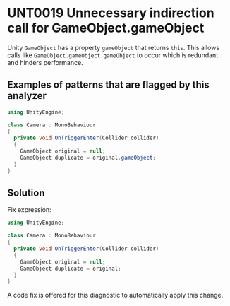 # UNT0019 Unnecessary indirection call for GameObject.gameObject

Unity `GameObject` has a property `gameObject` that returns `this`. This allows calls like `GameObject.gameObject.gameObject` to occur which is redundant and hinders performance.

## Examples of patterns that are flagged by this analyzer

``` csharp
using UnityEngine;

class Camera : MonoBehaviour
{
  private void OnTriggerEnter(Collider collider)
  {
    GameObject original = null;
    GameObject duplicate = original.gameObject;
  }
}
```

## Solution

Fix expression:

```csharp
using UnityEngine;

class Camera : MonoBehaviour
{
  private void OnTriggerEnter(Collider collider)
  {
    GameObject original = null;
    GameObject duplicate = original;
  }
}
```

A code fix is offered for this diagnostic to automatically apply this change.
